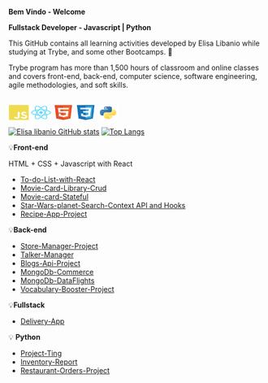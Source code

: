 **Bem Vindo - Welcome**

**Fullstack Developer - Javascript | Python**

This GitHub contains all learning activities developed by Elisa Libanio while studying at Trybe, and some other Bootcamps. 🚀

Trybe program has more than 1,500 hours of classroom and online classes and covers front-end, back-end, computer
science, software engineering, agile methodologies, and soft skills.
<div style="display: inline_block"><br>
          <img align="center" alt="Rafa-Js" height="30" width="40" src="https://raw.githubusercontent.com/devicons/devicon/master/icons/javascript/javascript-plain.svg">
          <img align="center" alt="Rafa-React" height="30" width="40" src="https://raw.githubusercontent.com/devicons/devicon/master/icons/react/react-original.svg">
          <img align="center" alt="Rafa-HTML" height="30" width="40" src="https://raw.githubusercontent.com/devicons/devicon/master/icons/html5/html5-original.svg">
          <img align="center" alt="Rafa-CSS" height="30" width="40" src="https://raw.githubusercontent.com/devicons/devicon/master/icons/css3/css3-original.svg">
          <img align="center" alt="Rafa-Python" height="30" width="40" src="https://raw.githubusercontent.com/devicons/devicon/master/icons/python/python-original.svg"></div>
          
          

 [![Elisa libanio GitHub stats](https://github-readme-stats.vercel.app/api?username=Elisa-Libanio&show_icons=true&theme=dracula)](https://github.com/Elisa-Libanio)
 [![Top Langs](https://github-readme-stats.vercel.app/api/top-langs/?username=Elisa-Libanio&show_icons=true&theme=dracula)](https://github.com/anuraghazra/github-readme-stats)

    

💡**Front-end**

HTML + CSS + Javascript with React

 * [To-do-List-with-React](https://github.com/Elisa-Libanio/To-do-List-with-React) 
 *   <a href="https://github.com/Elisa-Libanio/Movie-Card-Library-Crud">Movie-Card-Library-Crud</a>
 *   <a href="https://github.com/Elisa-Libanio/movie-card-Stateful">Movie-card-Stateful</a>
 *   <a href="https://github.com/Elisa-Libanio/sd-08-project-starwars-planets-search">Star-Wars-planet-Search-Context  API and Hooks</a>
 *  <a href="https://github.com/Elisa-Libanio/Recipe-App-Project">Recipe-App-Project</a>


💡**Back-end** 
    
   * <a href="https://github.com/Elisa-Libanio/Store-Manager-Project">Store-Manager-Project</a>
   * <a href="https://github.com/Elisa-Libanio/Talker-Manager">Talker-Manager</a>
   * <a href="https://github.com/Elisa-Libanio/Blogs-Api-Project">Blogs-Api-Project</a>
   * <a href="https://github.com/Elisa-Libanio/MongoDb-Commerce">MongoDb-Commerce</a>
   * <a href="https://github.com/Elisa-Libanio/MongoDb-DataFlights">MongoDb-DataFlights</a>
   * <a href="https://github.com/Elisa-Libanio/Vocabulary-Booster-Project">Vocabulary-Booster-Project</a>

💡**Fullstack**
  
   * <a href="https://github.com/Elisa-Libanio/Delivery-App">Delivery-App</a>
   
💡 **Python**
   * <a href="https://github.com/Elisa-Libanio/Project-Ting">Project-Ting</a>
   * <a href="https://github.com/Elisa-Libanio/Inventory-Report">Inventory-Report</a>
   * <a href="https://github.com/Elisa-Libanio/Restaurant-Orders-Project">Restaurant-Orders-Project</a>

